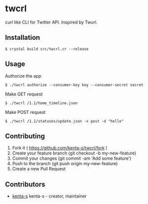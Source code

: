 # twcrl

curl like CLI for Twitter API. Inspired by Twurl.

## Installation

```
$ crystal build src/twcrl.cr --release
```

## Usage

Authorize the app
```
$ ./twcrl authorize --consumer-key key --consumer-secret secret
```

Make GET request
```
$ ./twcrl /1.1/home_timeline.json
```

Make POST request
```
$ ./twcrl /1.1/statuses/update.json -x post -d "hello"
```

## Contributing

1. Fork it ( https://github.com/kenta-s/twcrl/fork )
2. Create your feature branch (git checkout -b my-new-feature)
3. Commit your changes (git commit -am 'Add some feature')
4. Push to the branch (git push origin my-new-feature)
5. Create a new Pull Request

## Contributors

- [kenta-s](https://github.com/kenta-s) kenta-s - creator, maintainer
